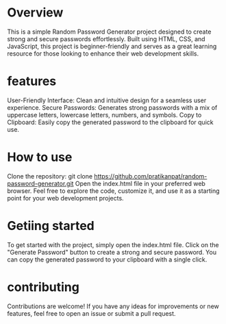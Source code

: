 # Overview
This is a simple Random Password Generator project designed to create strong and secure passwords effortlessly. Built using HTML, CSS, and JavaScript, this project is beginner-friendly and serves as a great learning resource for those looking to enhance their web development skills.
# features
User-Friendly Interface: Clean and intuitive design for a seamless user experience.
Secure Passwords: Generates strong passwords with a mix of uppercase letters, lowercase letters, numbers, and symbols.
Copy to Clipboard: Easily copy the generated password to the clipboard for quick use. 
# How to use
Clone the repository: git clone https://github.com/pratikanpat/random-password-generator.git
Open the index.html file in your preferred web browser.
Feel free to explore the code, customize it, and use it as a starting point for your web development projects.
# Getiing started
To get started with the project, simply open the index.html file. Click on the "Generate Password" button to create a strong and secure password. You can copy the generated password to your clipboard with a single click.
# contributing
Contributions are welcome! If you have any ideas for improvements or new features, feel free to open an issue or submit a pull request.

